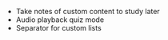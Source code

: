 - Take notes of custom content to study later
- Audio playback quiz mode
- Separator for custom lists
